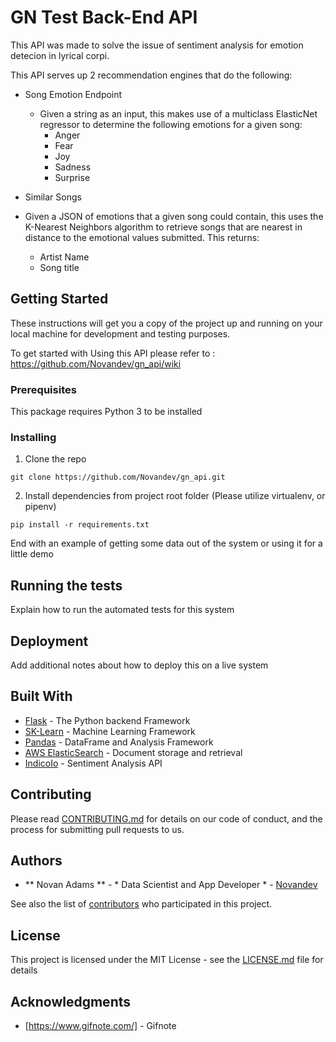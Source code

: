 # GN Test Back-End API


This API was made to solve the issue of sentiment analysis for emotion detecion in lyrical corpi.

This API serves up 2 recommendation engines that do the following:

- Song Emotion Endpoint

  - Given a string as an input, this makes use of a multiclass ElasticNet regressor to determine the following emotions for a given song:
    - Anger 
    - Fear
    - Joy
    - Sadness
    - Surprise
    
- Similar Songs

 - Given a JSON of emotions that a given song could contain, this uses the K-Nearest Neighbors algorithm to retrieve songs that are nearest in distance to the emotional values submitted. This returns:
 
    - Artist Name
    - Song title



## Getting Started

These instructions will get you a copy of the project up and running on your local machine for development and testing purposes.

To get started with Using this API please refer to :
https://github.com/Novandev/gn_api/wiki

### Prerequisites

This package requires Python 3 to be installed

### Installing

1. Clone the repo

```
git clone https://github.com/Novandev/gn_api.git
```

2. Install dependencies from project root folder (Please utilize virtualenv, or pipenv)

```
pip install -r requirements.txt
```

End with an example of getting some data out of the system or using it for a little demo

## Running the tests

Explain how to run the automated tests for this system


## Deployment

Add additional notes about how to deploy this on a live system

## Built With

* [Flask](https://nodejs.org/en/) - The Python backend Framework
* [SK-Learn](https://expressjs.com/) - Machine Learning Framework
* [Pandas](https://pandas.pydata.org/) - DataFrame and Analysis Framework
* [AWS ElasticSearch](https://aws.amazon.com/elasticsearch-service/) - Document storage and retrieval 
* [IndicoIo](https://indico.io/) - Sentiment Analysis API 


## Contributing

Please read [CONTRIBUTING.md](https://gist.github.com/) for details on our code of conduct, and the process for submitting pull requests to us.

 

## Authors

* ** Novan Adams ** - * Data Scientist and App Developer * - [Novandev](https://github.com/Novandev)

See also the list of [contributors](https://github.com/Novandev/CAH-BackEnd/contributors) who participated in this project.

## License

This project is licensed under the MIT License - see the [LICENSE.md](LICENSE.md) file for details

## Acknowledgments

* [https://www.gifnote.com/] - Gifnote
